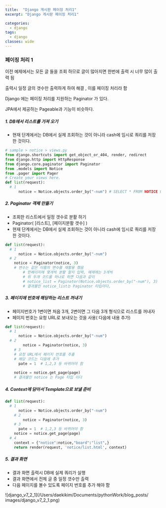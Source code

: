 ```yaml
---
title:  "Django 게시판 페이징 처리1"
excerpt: "Django 게시판 페이징 처리1"

categories:
  - django
tags:
  - django	
classes: wide 
---
```



### 페이징 처리 1

이전 예제에서는 모든 글 들을 조회 하므로 글이 많아지면 한번에 출력 시 너무 많이 출력 됨	

출력시 일정 글의 갯수만 출력하게 하여 해결 , 이를 페이징 처리라 함	

Django 에는 페이징 처리를 지원하는 Paginator 가 있다.	

JPA에서 제공하는 Pageable과 기능이 비슷하다.	



##### 1. DB에서 리스트를 가져 오기	

- 현재 단계에서는 DB에서 실제 조회하는 것이 아니라 cash에 임시로 쿼리를 저장 한 것이다.	

```python	
# sample > notice > views.py	
from django.shortcuts import get_object_or_404, render, redirect	
from django.http import HttpResponse	
from django.core.paginator import Paginator	
from .models import Notice	
from .pager import Pager	
# Create your views here.	
def list(request):	
  # 1	
	  notice = Notice.objects.order_by("-num") # SELECT * FROM NOTICE ORDER BY NUM DESC	
```



##### 2. Paginator 객체 만들기	

- 조회한 리스트에서 일정 갯수로 분활 하기	
- Paginator( [리스트], [페이지분활 갯수] )	
- 현재 단계에서는 DB에서 실제 조회하는 것이 아니라 cash에 임시로 쿼리를 저장 한 것이다.	

```python	
def list(request):	
  # 1	
	  notice = Notice.objects.order_by("-num")	
  # 2  	
    notice = Paginator(notice, 3)	
    # 변수는 같은 이름의 변수를 재활용 했음	
		# 한페이지에 몇개씩 분활 할지 입력, 예제에는 3개씩 	
		# 위 두개 코드를 하나로 하면 다음과 같이    	
		# notice_list = Paginator(Notice.objects.order_by("-num"), 3)	
		# 결과물인 notice_list는 Paginator 타입이다,	
```



##### 3. 페이지에 번호에 해당하는 리스트 꺼내기	

- 페이지번호가 1변이면 처음 3개, 2변이면 그 다음 3개 형식으로 리스트를 꺼내자	
- 페이지 번호는 요청 URL로 보내오는 것을 사용( 다음에 내용 추가)    	

```python	
def list(request):	
  # 1	
	  notice = Notice.objects.order_by("-num")	
  # 2  	
		notice = Paginator(notice, 3)	
	# 3		
    # 요청 URL에서 페이지 번호를 추출	
    # 해당 코드는 다음에 추가 	
	  pate = 1	# 1,2,3 등 바뀌어야 함	
    	
    notice = notice.get_page(page)	
    # 결과물인 notice 는 Page 타입 이다	
```


##### 4. Context에 담아서 Template으로 보낼 준비	

```python	
def list(request):	
  # 1	
	  notice = Notice.objects.order_by("-num")	
	# 2    	
		notice = Paginator(notice, 3)	
	# 3    	
	  pate = 1	# 1,2,3 등 바뀌어야 함    	
    notice = notice.get_page(page)	
  # 4	
  	context = {"notice":notice,"board":"list",} 	
    return render(request, 'notice/list.html', context)	
```



##### 5. 결과 화면	

- 결과 화면 출력시 DB에 실제 쿼리가 실행	
- 결과 화면에서 전체 글 중 일정 갯수만 출력	
- 다음 페이지를 볼수 있도록 페이지 번호를 추가 해야 함	

![django_v7_2_1](/Users/daekikim/Documents/pythonWork/blog_posts/ images/django_v7_2_1.png)